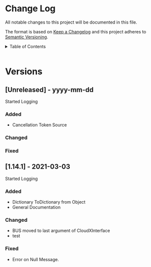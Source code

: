 <!-- markdownlint-disable MD033 -->
<!-- markdownlint-disable MD041 -->
<!-- markdownlint-disable MD024 -->

# Change Log

All notable changes to this project will be documented in this file.

The format is based on [Keep a Changelog](http://keepachangelog.com/)
and this project adheres to [Semantic Versioning](http://semver.org/).

<details>
<summary>Table of Contents</summary>

- [Change Log](#change-log)
- [Versions](#versions)
  - [[Unreleased] - yyyy-mm-dd](#unreleased---yyyy-mm-dd)
    - [Added](#added)
    - [Changed](#changed)
    - [Fixed](#fixed)
  - [[1.14.1] - 2021-03-03](#1141---2021-03-03)
    - [Added](#added-1)
    - [Changed](#changed-1)
    - [Fixed](#fixed-1)

</details>
<br>

# Versions

## [Unreleased] - yyyy-mm-dd

Started Logging

### Added

- Cancellation Token Source

### Changed

### Fixed

## [1.14.1] - 2021-03-03

Started Logging

### Added

- Dictionary ToDictionary from Object
- General Documentation

### Changed

- BUS moved to last argument of CloudXInterface
- test

### Fixed

- Error on Null Message.
